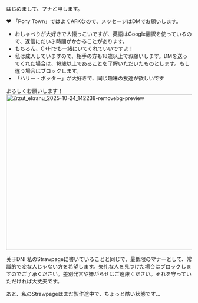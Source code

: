 はじめまして、フナと申します。

:heart:    「Pony Town」ではよくAFKなので、メッセージはDMでお願いします。
-   おしゃべりが大好きで人懐っこいですが、英語はGoogle翻訳を使っているので、返信にだいぶ時間がかかることがあります。
-   もちろん、C+Hでも一緒にいてくれていいですよ！
-   私は成人していますので、相手の方も18歳以上でお願いします。DMを送ってくれた場合は、18歳以上であることを了解いただいたものとします。もし違う場合はブロックします。
-   「ハリー・ポッター」が大好きで、同じ趣味の友達が欲しいです 

よろしくお願いします！
<img width="593" height="421" alt="Zrzut_ekranu_2025-10-24_142238-removebg-preview" src="https://github.com/user-attachments/assets/0863e85e-e476-4ed1-affe-f2e713c1445e" />


关于DNI
私のStrawpageに書いていることと同じで、最低限のマナーとして、常識的で変な人じゃない方を希望します。失礼な人を見つけた場合はブロックしますのでご了承ください。差別発言や嫌がらせはご遠慮ください。それを守っていただければ大丈夫です。

あと、私のStrawpageはまだ製作途中で、ちょっと酷い状態です…



